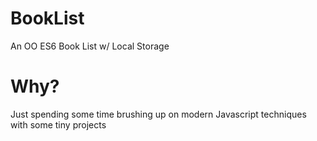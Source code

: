 # BookList
An OO ES6 Book List w/ Local Storage

# Why?
Just spending some time brushing up on modern Javascript techniques with some tiny projects
